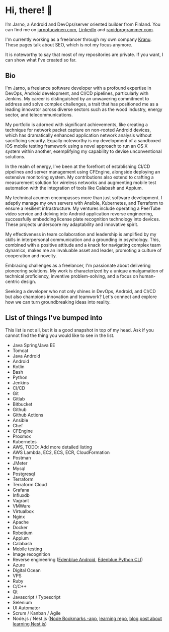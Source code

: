 # Hi, there! 👋

I’m Jarno, a Android and DevOps/server oriented builder from Finland. You can find me on [jarnotuovinen.com](http://jarnotuovinen.com), [LinkedIn](https://linkedin.com/in/jarnotuovinen) and [rapidprogrammer.com](http://rapidprogrammer.com).

I'm currently working as a freelancer through my own company [Kranu](https://www.kranu.fi/). These pages talk about SEO, which is not my focus anymore.

It is noteworthy to say that most of my repositories are private. If you want, I can show what I've created so far.

## Bio

I'm Jarno, a freelance software developer with a profound expertise in DevOps, Android development, and CI/CD pipelines, particularly with Jenkins. My career is distinguished by an unwavering commitment to address and solve complex challenges, a trait that has positioned me as a leading innovator across diverse sectors such as the wood industry, energy sector, and telecommunications.

My portfolio is adorned with significant achievements, like creating a technique for network packet capture on non-rooted Android devices, which has dramatically enhanced application network analysis without sacrificing security. Equally noteworthy is my development of a sandboxed iOS mobile testing framework using a novel approach to run an OS X system within another, exemplifying my capability to devise unconventional solutions.

In the realm of energy, I've been at the forefront of establishing CI/CD pipelines and server management using CFEngine, alongside deploying an extensive monitoring system. My contributions also extend to crafting a measurement solution for wireless networks and augmenting mobile test automation with the integration of tools like Calabash and Appium.

My technical acumen encompasses more than just software development. I adeptly manage my own servers with Ansible, Kubernetes, and Terraform to ensure a resilient infrastructure. My ventures include operating a PeerTube video service and delving into Android application reverse engineering, successfully embedding license plate recognition technology into devices. These projects underscore my adaptability and innovative spirit.

My effectiveness in team collaboration and leadership is amplified by my skills in interpersonal communication and a grounding in psychology. This, combined with a positive attitude and a knack for navigating complex team dynamics, makes me an invaluable asset and leader, promoting a culture of cooperation and novelty.

Embracing challenges as a freelancer, I'm passionate about delivering pioneering solutions. My work is characterized by a unique amalgamation of technical proficiency, inventive problem-solving, and a focus on human-centric design.

Seeking a developer who not only shines in DevOps, Android, and CI/CD but also champions innovation and teamwork? Let's connect and explore how we can turn groundbreaking ideas into reality.

## List of things I've bumped into

This list is not all, but it is a good snapshot in top of my head. Ask if you cannot find the thing you would like to see in the list.

* Java Spring/Java EE
* Tomcat
* Java Android
* Android
* Kotlin
* Bash
* Python
* Jenkins
* CI/CD
* Git
* Gitlab
* Bitbucket
* Github
* Github Actions
* Ansible
* Chef
* CFEngine
* Proxmox
* Kubernetes
* AWS, TODO: Add more detailed listing
* AWS Lambda, EC2, ECS, ECR, CloudFormation
* Postman
* JMeter
* Mysql
* Postgresql
* Terraform
* Terraform Cloud
* Grafana
* Influxdb
* Vagrant
* VMWare
* Virtualbox
* Nginx
* Apache
* Docker
* Robotium
* Appium
* Calabash
* Mobile testing
* Image recognition
* Reverse engineering ([Edenblue Android](https://github.com/spedepekka/edenblue-android), [Edenblue Python CLI](https://github.com/spedepekka/edenblue-python))
* Azure
* Digital Ocean
* VPS
* Ruby
* C/C++
* Qt
* Javascript / Typescript
* Selenium
* UI Automator
* Scrum / Kanban / Agile
* Node.js / Nest.js ([Node Bookmarks -app](https://github.com/spedepekka/node-bookmarks), [learning repo](https://github.com/spedepekka/nest-bakkari), [blog post about learning Nest.js](https://jarnotuovinen.com/embracing-modern-backend-development-learning-nest-js-prisma-postgresql-and-neon-tech))

